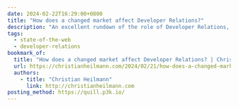 ```yaml
---
date: 2024-02-22T16:29:00+0800
title: "How does a changed market affect Developer Relations?"
description: "An excellent rundown of the role of Developer Relations, how things have changed given *\*gestures broadly\** the state of things right now, and how Developer Advocates can change focus to be more applicable and bring more benefits to the careers of developers around us."
tags:
  - state-of-the-web
  - developer-relations
bookmark_of:
  title: "How does a changed market affect Developer Relations? | Christian Heilmann"
  url: https://christianheilmann.com/2024/02/21/how-does-a-changed-market-affect-developer-relations/
  authors:
    - title: "Christian Heilmann"
      link: http://christianheilmann.com
posting_method: https://quill.p3k.io/
---
```


